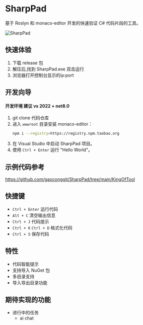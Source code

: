 # SharpPad
基于 Roslyn 和 monaco-editor 开发的快速验证 C# 代码片段的工具。

![SharpPad](https://github.com/user-attachments/assets/86302f6f-7a0c-4e75-913d-2c725b3dc1c8)

## 快速体验
1. 下载 release 包
2. 解压后,找到 SharpPad.exe 双击运行
3. 浏览器打开控制台显示的ip:port
   
## 开发向导
 #### 开发环境 建议 vs 2022 + net8.0
1. git clone 代码仓库 
2. 进入 `wwwroot` 目录安装 monaco-editor：
    ```bash
    npm i --registry=https://registry.npm.taobao.org
    ```
3. 在 Visual Studio 中启动 SharpPad 项目。
4. 使用 `Ctrl + Enter` 运行 "Hello World"。


## 示例代码参考
  https://github.com/gaoconggit/SharpPad/tree/main/KingOfTool

## 快捷键

- `Ctrl + Enter` 运行代码
- `Alt + C` 清空输出信息
- `Ctrl + J` 代码提示
- `Ctrl + K` `Ctrl + D` 格式化代码
- `Ctrl + S` 保存代码

## 特性

- 代码智能提示
- 支持导入 NuGet 包
- 多目录支持
- 导入导出目录功能

## 期待实现的功能

- 进行中的任务
  - ai chat
